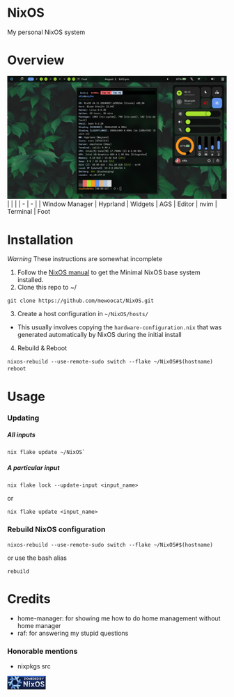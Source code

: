 # NixOS

My personal NixOS system

# Overview

![Example](https://github.com/mewoocat/NixOS/blob/main/assets/desktop-3.png)
|   |   |
| - | - |
| Window Manager | Hyprland
| Widgets | AGS
| Editor | nvim
| Terminal | Foot

# Installation
*Warning* These instructions are somewhat incomplete
1. Follow the [NixOS manual](https://nixos.org/manual/nixos/stable/) to get the Minimal NixOS base system installed. 
2. Clone this repo to ~/
```
git clone https://github.com/mewoocat/NixOS.git
```
3. Create a host configuration in `~/NixOS/hosts/`
- This usually involves copying the `hardware-configuration.nix` that was generated automatically by NixOS during the initial install

4. Rebuild & Reboot
```
nixos-rebuild --use-remote-sudo switch --flake ~/NixOS#$(hostname)
reboot
```

# Usage
### Updating
##### All inputs
```
nix flake update ~/NixOS`
```
##### A particular input
```
nix flake lock --update-input <input_name>
```
or
```
nix flake update <input_name>
```

### Rebuild NixOS configuration
```
nixos-rebuild --use-remote-sudo switch --flake ~/NixOS#$(hostname)
```
or use the bash alias
```
rebuild
```

# Credits
- home-manager: for showing me how to do home management without home manager 
- raf: for answering my stupid questions
### Honorable mentions
- nixpkgs src

![](./assets/powered-by-nixos.gif)
